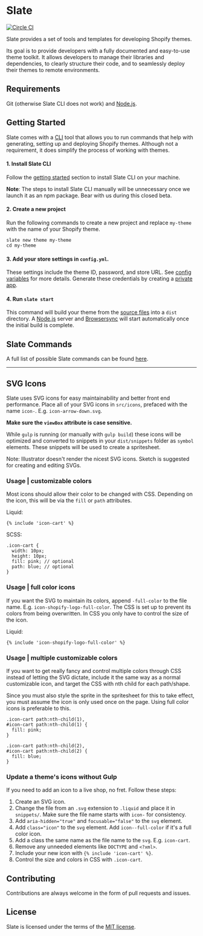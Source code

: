 # Slate
[![Circle CI](https://circleci.com/gh/Shopify/slate.svg?style=svg&circle-token=7b55fa8bdc61003d81a45d4d550621646e08d117)](https://circleci.com/gh/Shopify/slate)

Slate provides a set of tools and templates for developing Shopify themes.

Its goal is to provide developers with a fully documented and easy-to-use theme toolkit. It allows developers to manage their libraries and dependencies, to clearly structure their code, and to seamlessly deploy their themes to remote environments.

## Requirements
Git (otherwise Slate CLI does not work) and [Node.js](https://nodejs.org).

## Getting Started
Slate comes with a [CLI](https://github.com/Shopify/slate-cli) tool that allows you to run commands that help with generating, setting up and deploying Shopify themes.
Although not a requirement, it does simplify the process of working with themes.

#### 1. Install Slate CLI
Follow the [getting started](https://github.com/Shopify/slate-cli#getting-started) section to install Slate CLI on your machine.

**Note**: The steps to install Slate CLI manually will be unnecessary once we launch it as an npm package. Bear with us during this closed beta.

#### 2. Create a new project
Run the following commands to create a new project and replace `my-theme` with the name of your Shopify theme.

```shell
slate new theme my-theme
cd my-theme
```

#### 3. Add your store settings in `config.yml`.
These settings include the theme ID, password, and store URL. See [config variables](http://themekit.cat/docs/#config-variables) for more details. Generate these credentials by creating a [private app](https://help.shopify.com/api/guides/api-credentials#generate-private-app-credentials).

#### 4. Run `slate start` 
This command will build your theme from the [source files](https://github.com/Shopify/slate/tree/master/src) into a `dist` directory. A [Node.js](https://nodejs.org) server and [Browsersync](https://browsersync.io/) will start automatically once the initial build is complete.

## Slate Commands
A full list of possible Slate commands can be found [here](https://github.com/Shopify/slate-cli#overview).

----------

## SVG Icons

Slate uses SVG icons for easy maintainability and better front end performance. Place all of your SVG icons in `src/icons`, prefaced with the name `icon-`. E.g. `icon-arrow-down.svg`.

__Make sure the `viewBox` attribute is case sensitive.__

While `gulp` is running (or manually with `gulp build`) these icons will be optimized and converted to snippets in your `dist/snippets` folder as `symbol` elements. These snippets will be used to create a spritesheet.

Note: Illustrator doesn't render the nicest SVG icons. Sketch is suggested for creating and editing SVGs.

### Usage | customizable colors

Most icons should allow their color to be changed with CSS. Depending on the icon, this will be via the `fill` or `path` attributes.

Liquid:
```
{% include 'icon-cart' %}
```

SCSS:
```
.icon-cart {
  width: 10px;
  height: 10px;
  fill: pink; // optional
  path: blue; // optional
}
```

### Usage | full color icons

If you want the SVG to maintain its colors, append `-full-color` to the file name. E.g. `icon-shopify-logo-full-color`. The CSS is set up to prevent its colors from being overwritten. In CSS you only have to control the size of the icon.

Liquid:
```
{% include 'icon-shopify-logo-full-color' %}
```

### Usage | multiple customizable colors

If you want to get really fancy and control multiple colors through CSS instead of letting the SVG dictate, include it the same way as a normal customizable icon, and target the CSS with nth child for each path/shape.

Since you must also style the sprite in the spritesheet for this to take effect, you must assume the icon is only used once on the page. Using full color icons is preferable to this.

```
.icon-cart path:nth-child(1),
#icon-cart path:nth-child(1) {
  fill: pink;
}

.icon-cart path:nth-child(2),
#icon-cart path:nth-child(2) {
  fill: blue;
}
```

### Update a theme's icons without Gulp

If you need to add an icon to a live shop, no fret. Follow these steps:
1. Create an SVG icon.
2. Change the file from an `.svg` extension to `.liquid` and place it in `snippets/`. Make sure the file name starts with `icon-` for consistency.
3. Add `aria-hidden="true"` and `focusable="false"` to the `svg` element.
5. Add `class="icon"` to the `svg` element. Add `icon--full-color` if it's a full color icon.
6. Add a class the same name as the file name to the `svg`. E.g. `icon-cart`.
7. Remove any unneeded elements like `DOCTYPE` and `<?xml>`.
8. Include your new icon with `{% include 'icon-cart' %}`.
9. Control the size and colors in CSS with `.icon-cart`.

## Contributing
Contributions are always welcome in the form of pull requests and issues.

## License
Slate is licensed under the terms of the [MIT license](LICENSE).
